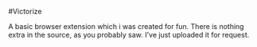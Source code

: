 #Victorize

A basic browser extension which i was created for fun. There is nothing extra in the source, as you probably saw. I've 
just uploaded it for request.